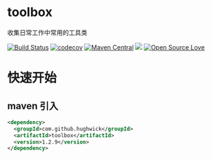 # toolbox
收集日常工作中常用的工具类

[![Build Status](https://travis-ci.com/HughWick/toolbox.svg?branch=master)](https://travis-ci.com/HughWick/toolbox)
[![codecov](https://codecov.io/gh/HughWick/toolbox/branch/master/graph/badge.svg)](https://codecov.io/gh/HughWick/toolbox)
[![Maven Central](https://maven-badges.herokuapp.com/maven-central/com.github.hughwick/toolbox/badge.svg)](https://maven-badges.herokuapp.com/maven-central/com.github.hughwick/toolbox)
[![](https://img.shields.io/badge/license-Apache2-FF0080.svg)](https://github.com/hughwick/toolbox/blob/master/LICENSE.txt)
[![Open Source Love](https://badges.frapsoft.com/os/v2/open-source.svg?v=103)](https://github.com/hughwick/toolbox)
# 快速开始

## maven 引入

```xml
<dependency>
  <groupId>com.github.hughwick</groupId>
  <artifactId>toolbox</artifactId>
  <version>1.2.9</version>
</dependency>
```
